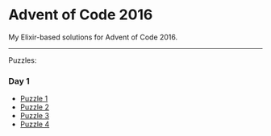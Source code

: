 # Advent of Code 2016

My Elixir-based solutions for Advent of Code 2016.

---

Puzzles:

### Day 1

- [Puzzle 1](lib/solutions/puzzle_1.ex)
- [Puzzle 2](lib/solutions/puzzle_2.ex)
- [Puzzle 3](lib/solutions/puzzle_3.ex)
- [Puzzle 4](lib/solutions/puzzle_4.ex)
